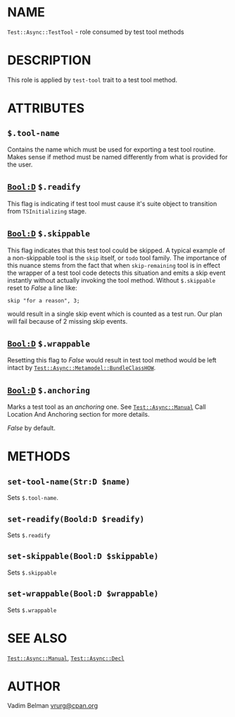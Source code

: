NAME
====



`Test::Async::TestTool` - role consumed by test tool methods

DESCRIPTION
===========



This role is applied by `test-tool` trait to a test tool method.

ATTRIBUTES
==========



`$.tool-name`
-------------

Contains the name which must be used for exporting a test tool routine. Makes sense if method must be named differently from what is provided for the user.

[`Bool:D`](https://docs.raku.org/type/Bool) `$.readify`
-------------------------------------------------------

This flag is indicating if test tool must cause it's suite object to transition from `TSInitializing` stage.

[`Bool:D`](https://docs.raku.org/type/Bool) `$.skippable`
---------------------------------------------------------

This flag indicates that this test tool could be skipped. A typical example of a non-skippable tool is the `skip` itself, or `todo` tool family. The importance of this nuance stems from the fact that when `skip-remaining` tool is in effect the wrapper of a test tool code detects this situation and emits a skip event instantly without actually invoking the tool method. Without `$.skippable` reset to *False* a line like:

    skip "for a reason", 3;

would result in a single skip event which is counted as a test run. Our plan will fail because of 2 missing skip events.

[`Bool:D`](https://docs.raku.org/type/Bool) `$.wrappable`
---------------------------------------------------------

Resetting this flag to *False* would result in test tool method would be left intact by [`Test::Async::Metamodel::BundleClassHOW`](https://github.com/vrurg/raku-Test-Async/blob/v0.1.4/docs/md/Test/Async/Metamodel/BundleClassHOW.md).

[`Bool:D`](https://docs.raku.org/type/Bool) `$.anchoring`
---------------------------------------------------------

Marks a test tool as an *anchoring* one. See [`Test::Async::Manual`](https://github.com/vrurg/raku-Test-Async/blob/v0.1.4/docs/md/Test/Async/Manual.md) Call Location And Anchoring section for more details.

*False* by default.

METHODS
=======



`set-tool-name(Str:D $name)`
----------------------------

Sets `$.tool-name`.

`set-readify(Boold:D $readify)`
-------------------------------

Sets `$.readify`

`set-skippable(Bool:D $skippable)`
----------------------------------

Sets `$.skippable`

`set-wrappable(Bool:D $wrappable)`
----------------------------------

Sets `$.wrappable`

SEE ALSO
========

[`Test::Async::Manual`](https://github.com/vrurg/raku-Test-Async/blob/v0.1.4/docs/md/Test/Async/Manual.md), [`Test::Async::Decl`](https://github.com/vrurg/raku-Test-Async/blob/v0.1.4/docs/md/Test/Async/Decl.md)

AUTHOR
======

Vadim Belman <vrurg@cpan.org>

